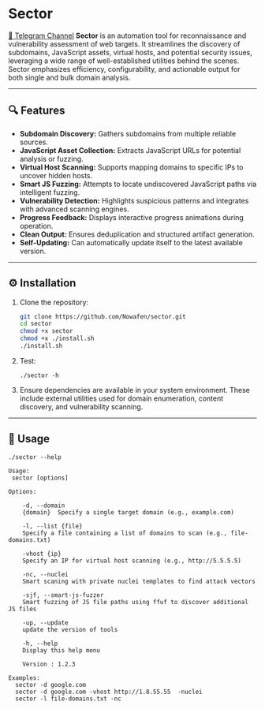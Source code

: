# Sector

[🔗 Telegram Channel](https://t.me/Tellmejs)
**Sector** is an automation tool for reconnaissance and vulnerability assessment of web targets. It streamlines the discovery of subdomains, JavaScript assets, virtual hosts, and potential security issues, leveraging a wide range of well-established utilities behind the scenes. Sector emphasizes efficiency, configurability, and actionable output for both single and bulk domain analysis.

---

## 🔍 Features

- **Subdomain Discovery:** Gathers subdomains from multiple reliable sources.
- **JavaScript Asset Collection:** Extracts JavaScript URLs for potential analysis or fuzzing.
- **Virtual Host Scanning:** Supports mapping domains to specific IPs to uncover hidden hosts.
- **Smart JS Fuzzing:** Attempts to locate undiscovered JavaScript paths via intelligent fuzzing.
- **Vulnerability Detection:** Highlights suspicious patterns and integrates with advanced scanning engines.
- **Progress Feedback:** Displays interactive progress animations during operation.
- **Clean Output:** Ensures deduplication and structured artifact generation.
- **Self-Updating:** Can automatically update itself to the latest available version.

---

## ⚙️ Installation

1. Clone the repository:

    ```bash
    git clone https://github.com/Nowafen/sector.git
    cd sector
    chmod +x sector
    chmod +x ./install.sh
    ./install.sh
    ```
2. Test:
   ```
   ./sector -h
   ```

4. Ensure dependencies are available in your system environment.
These include external utilities used for domain enumeration, content discovery, and vulnerability scanning.

---

## 🚀 Usage

```
./sector --help

Usage:
 sector [options]

Options:
  
    -d, --domain
    {domain}  Specify a single target domain (e.g., example.com)
  
    -l, --list {file}  
    Specify a file containing a list of domains to scan (e.g., file-domains.txt)
  
    -vhost {ip}  
    Specify an IP for virtual host scanning (e.g., http://5.5.5.5)
  
    -nc, --nuclei
    Smart scaning with private nuclei templates to find attack vectors
  
    -sjf, --smart-js-fuzzer  
    Smart fuzzing of JS file paths using ffuf to discover additional JS files
  
    -up, --update  
    update the version of tools
  
    -h, --help 
    Display this help menu

    Version : 1.2.3

Examples:
  sector -d google.com
  sector -d google.com -vhost http://1.8.55.55  -nuclei
  sector -l file-domains.txt -nc
```
